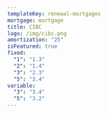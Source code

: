 ```yaml
---
templateKey: renewal-mortgages
mortgage: mortgage
title: CIBC
logo: /img/cibc.png
amortization: "25"
isFeatured: true
fixed:
  "1": "1.3"
  "2": "1.4"
  "3": "2.3"
  "5": "3.4"
variable:
  "3": "3.4"
  "5": "3.2"
---
```

